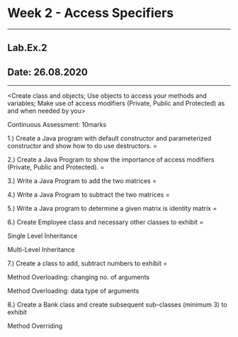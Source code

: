 # Week 2 - Access Specifiers

---

## Lab.Ex.2

## Date: 26.08.2020

---

<Create class and objects; Use objects to access your methods and variables; Make use of access modifiers (Private, Public and Protected) as and when needed by you>

Continuous Assessment: 10marks

1.) Create a Java program with default constructor and parameterized
constructor
 and show how to do use destructors. =

2.) Create a Java Program to show the importance of access modifiers (Private,
Public and Protected). =

3.) Write a Java Program to add the two matrices =

4.) Write a Java Program to subtract the two matrices =

5.) Write a Java program to determine a given matrix is identity matrix =

6.) Create Employee class and necessary other classes to exhibit =

Single Level Inheritance

Multi-Level Inheritance

7.) Create a class to add, subtract numbers to exhibit =

Method Overloading: changing no. of arguments

Method Overloading: data type of arguments

8.) Create a Bank class and create subsequent sub-classes (minimum 3) to exhibit

Method Overriding